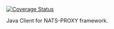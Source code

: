 [![Coverage Status](https://coveralls.io/repos/github/sohlich/nats-proxy-client-java/badge.svg?branch=master)](https://coveralls.io/github/sohlich/nats-proxy-client-java?branch=master)

Java Client for NATS-PROXY framework.

